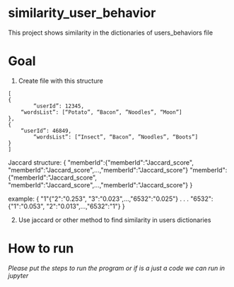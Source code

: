 # similarity_user_behavior
This project shows similarity in the dictionaries of users_behaviors file

# Goal
1. Create file with this structure
```
[
{
		“userId”: 12345,
	“wordsList”: [“Potato”, “Bacon”, ”Noodles”, “Moon”]
},
{
	“userId”: 46849,
		“wordsList”: [“Insect”, “Bacon”, ”Noodles”, “Boots”]
}
]
```

Jaccard structure:
{
 "memberId":{"memberId":"Jaccard_score", "memberId":"Jaccard_score",...,"memberId":"Jaccard_score"}
 "memberId":{"memberId":"Jaccard_score", "memberId":"Jaccard_score",...,"memberId":"Jaccard_score"}
}

example:
{
 "1"{"2":"0.253", "3":"0.023",...,"6532":"0.025"}
 .
 . 
 .
 "6532":{"1":"0.053", "2":"0.013",...,"6532":"1"}
}



2. Use jaccard or other method to find similarity in users dictionaries

# How to run

*Please put the steps to run the program or if is a just a code we can run in jupyter*
